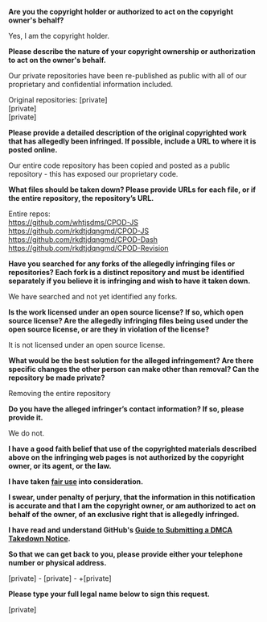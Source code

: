**Are you the copyright holder or authorized to act on the copyright owner's behalf?**

Yes, I am the copyright holder.

**Please describe the nature of your copyright ownership or authorization to act on the owner's behalf.**

Our private repositories have been re-published as public with all of our proprietary and confidential information included.

Original repositories:
[private]  
[private]  
[private]  

**Please provide a detailed description of the original copyrighted work that has allegedly been infringed. If possible, include a URL to where it is posted online.**

Our entire code repository has been copied and posted as a public repository - this has exposed our proprietary code.

**What files should be taken down? Please provide URLs for each file, or if the entire repository, the repository’s URL.**

Entire repos:  
https://github.com/whtjsdms/CPOD-JS  
https://github.com/rkdtjdqngmd/CPOD-JS  
https://github.com/rkdtjdqngmd/CPOD-Dash  
https://github.com/rkdtjdqngmd/CPOD-Revision  

**Have you searched for any forks of the allegedly infringing files or repositories? Each fork is a distinct repository and must be identified separately if you believe it is infringing and wish to have it taken down.**

We have searched and not yet identified any forks.

**Is the work licensed under an open source license? If so, which open source license? Are the allegedly infringing files being used under the open source license, or are they in violation of the license?**

It is not licensed under an open source license.

**What would be the best solution for the alleged infringement? Are there specific changes the other person can make other than removal? Can the repository be made private?**

Removing the entire repository

**Do you have the alleged infringer’s contact information? If so, please provide it.**

We do not.

**I have a good faith belief that use of the copyrighted materials described above on the infringing web pages is not authorized by the copyright owner, or its agent, or the law.**

**I have taken <a href="https://www.lumendatabase.org/topics/22">fair use</a> into consideration.**

**I swear, under penalty of perjury, that the information in this notification is accurate and that I am the copyright owner, or am authorized to act on behalf of the owner, of an exclusive right that is allegedly infringed.**

**I have read and understand GitHub's <a href="https://docs.github.com/articles/guide-to-submitting-a-dmca-takedown-notice/">Guide to Submitting a DMCA Takedown Notice</a>.**

**So that we can get back to you, please provide either your telephone number or physical address.**

[private] - [private] - +[private]

**Please type your full legal name below to sign this request.**

[private]
